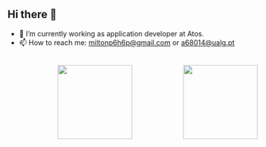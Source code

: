 ## Hi there 👋

- 🔭 I’m currently working as application developer at Atos.<br>
- 📫 How to reach me: miltonp6h6p@gmail.com or a68014@ualg.pt
<br> 

<div align="center">
  <a href="https://github.com/Miltonp6h6p">
  <img height="150em" src="https://github-readme-stats.vercel.app/api?username=Miltonp6h6p&show_icons=true&theme=discord_old_blurple&include_all_commits=true&count_private=true"/>
  <img align="right" height="150em" src="https://github-readme-stats.vercel.app/api/top-langs/?username=Miltonp6h6p&layout=compact&langs_count=7&theme=discord_old_blurple"/>
</div>
   
<!-- 
Icons
<div style="display: inline_block"><br>
  <img align="center" alt="Js" height="30" width="40" src="https://raw.githubusercontent.com/devicons/devicon/master/icons/javascript/javascript-plain.svg">
  <img align="center" alt="HTML" height="30" width="40" src="https://raw.githubusercontent.com/devicons/devicon/master/icons/html5/html5-original.svg">
  <img align="center" alt="CSS" height="30" width="40" src="https://raw.githubusercontent.com/devicons/devicon/master/icons/css3/css3-original.svg">
  <img align="center" alt="CSS" height="30" width="40" src="https://raw.githubusercontent.com/devicons/devicon/master/icons/css3/css3-original.svg">
  <img align="center" alt="Rafa-Python" height="30" width="40" src="https://raw.githubusercontent.com/devicons/devicon/master/icons/python/python-original.svg">
</div> -->

<!--
**Miltonp6h6p/Miltonp6h6p** is a ✨ _special_ ✨ repository because its `README.md` (this file) appears on your GitHub profile.

Here are some ideas to get you started:

- 🔭 I’m currently working on ...
- 🌱 I’m currently learning ...
- 👯 I’m looking to collaborate on ...
- 🤔 I’m looking for help with ...
- 💬 Ask me about ...
- 📫 How to reach me: ...
- 😄 Pronouns: ...
- ⚡ Fun fact: ...
-->
